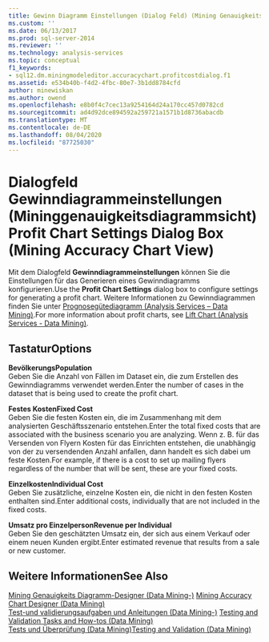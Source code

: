 ```yaml
---
title: Gewinn Diagramm Einstellungen (Dialog Feld) (Mining Genauigkeits Diagramm-Sicht) | Microsoft-Dokumentation
ms.custom: ''
ms.date: 06/13/2017
ms.prod: sql-server-2014
ms.reviewer: ''
ms.technology: analysis-services
ms.topic: conceptual
f1_keywords:
- sql12.dm.miningmodeleditor.accuracychart.profitcostdialog.f1
ms.assetid: e534b40b-f4d2-4fbc-80e7-3b1dd8784cfd
author: minewiskan
ms.author: owend
ms.openlocfilehash: e8b0f4c7cec13a9254164d24a170cc457d0782cd
ms.sourcegitcommit: ad4d92dce894592a259721a1571b1d8736abacdb
ms.translationtype: MT
ms.contentlocale: de-DE
ms.lasthandoff: 08/04/2020
ms.locfileid: "87725030"
---
```

# <a name="profit-chart-settings-dialog-box-mining-accuracy-chart-view"></a><span data-ttu-id="c26a8-102">Dialogfeld Gewinndiagrammeinstellungen (Mininggenauigkeitsdiagrammsicht)</span><span class="sxs-lookup"><span data-stu-id="c26a8-102">Profit Chart Settings Dialog Box (Mining Accuracy Chart View)</span></span>
  <span data-ttu-id="c26a8-103">Mit dem Dialogfeld **Gewinndiagrammeinstellungen** können Sie die Einstellungen für das Generieren eines Gewinndiagramms konfigurieren.</span><span class="sxs-lookup"><span data-stu-id="c26a8-103">Use the **Profit Chart Settings** dialog box to configure settings for generating a profit chart.</span></span> <span data-ttu-id="c26a8-104">Weitere Informationen zu Gewinndiagrammen finden Sie unter [Prognosegütediagramm &#40;Analysis Services – Data Mining&#41;](data-mining/lift-chart-analysis-services-data-mining.md).</span><span class="sxs-lookup"><span data-stu-id="c26a8-104">For more information about profit charts, see [Lift Chart &#40;Analysis Services - Data Mining&#41;](data-mining/lift-chart-analysis-services-data-mining.md).</span></span>  
  
## <a name="options"></a><span data-ttu-id="c26a8-105">Tastatur</span><span class="sxs-lookup"><span data-stu-id="c26a8-105">Options</span></span>  
 <span data-ttu-id="c26a8-106">**Bevölkerungs**</span><span class="sxs-lookup"><span data-stu-id="c26a8-106">**Population**</span></span>  
 <span data-ttu-id="c26a8-107">Geben Sie die Anzahl von Fällen im Dataset ein, die zum Erstellen des Gewinndiagramms verwendet werden.</span><span class="sxs-lookup"><span data-stu-id="c26a8-107">Enter the number of cases in the dataset that is being used to create the profit chart.</span></span>  
  
 <span data-ttu-id="c26a8-108">**Festes Kosten**</span><span class="sxs-lookup"><span data-stu-id="c26a8-108">**Fixed Cost**</span></span>  
 <span data-ttu-id="c26a8-109">Geben Sie die festen Kosten ein, die im Zusammenhang mit dem analysierten Geschäftsszenario entstehen.</span><span class="sxs-lookup"><span data-stu-id="c26a8-109">Enter the total fixed costs that are associated with the business scenario you are analyzing.</span></span> <span data-ttu-id="c26a8-110">Wenn z. B. für das Versenden von Flyern Kosten für das Einrichten entstehen, die unabhängig von der zu versendenden Anzahl anfallen, dann handelt es sich dabei um feste Kosten.</span><span class="sxs-lookup"><span data-stu-id="c26a8-110">For example, if there is a cost to set up mailing flyers regardless of the number that will be sent, these are your fixed costs.</span></span>  
  
 <span data-ttu-id="c26a8-111">**Einzelkosten**</span><span class="sxs-lookup"><span data-stu-id="c26a8-111">**Individual Cost**</span></span>  
 <span data-ttu-id="c26a8-112">Geben Sie zusätzliche, einzelne Kosten ein, die nicht in den festen Kosten enthalten sind.</span><span class="sxs-lookup"><span data-stu-id="c26a8-112">Enter additional costs, individually that are not included in the fixed costs.</span></span>  
  
 <span data-ttu-id="c26a8-113">**Umsatz pro Einzelperson**</span><span class="sxs-lookup"><span data-stu-id="c26a8-113">**Revenue per Individual**</span></span>  
 <span data-ttu-id="c26a8-114">Geben Sie den geschätzten Umsatz ein, der sich aus einem Verkauf oder einem neuen Kunden ergibt.</span><span class="sxs-lookup"><span data-stu-id="c26a8-114">Enter estimated revenue that results from a sale or new customer.</span></span>  
  
## <a name="see-also"></a><span data-ttu-id="c26a8-115">Weitere Informationen</span><span class="sxs-lookup"><span data-stu-id="c26a8-115">See Also</span></span>  
 <span data-ttu-id="c26a8-116">[Mining Genauigkeits Diagramm-Designer &#40;Data Mining-&#41;](mining-accuracy-chart-designer-data-mining.md) </span><span class="sxs-lookup"><span data-stu-id="c26a8-116">[Mining Accuracy Chart Designer &#40;Data Mining&#41;](mining-accuracy-chart-designer-data-mining.md) </span></span>  
 <span data-ttu-id="c26a8-117">[Test-und validierungsaufgaben und Anleitungen &#40;Data Mining-&#41;](data-mining/testing-and-validation-tasks-and-how-tos-data-mining.md) </span><span class="sxs-lookup"><span data-stu-id="c26a8-117">[Testing and Validation Tasks and How-tos &#40;Data Mining&#41;](data-mining/testing-and-validation-tasks-and-how-tos-data-mining.md) </span></span>  
 [<span data-ttu-id="c26a8-118">Tests und Überprüfung &#40;Data Mining&#41;</span><span class="sxs-lookup"><span data-stu-id="c26a8-118">Testing and Validation &#40;Data Mining&#41;</span></span>](data-mining/testing-and-validation-data-mining.md)  
  
  
